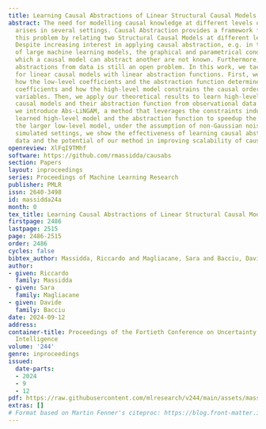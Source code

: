 ```yaml
---
title: Learning Causal Abstractions of Linear Structural Causal Models
abstract: The need for modelling causal knowledge at different levels of granularity
  arises in several settings. Causal Abstraction provides a framework for formalizing
  this problem by relating two Structural Causal Models at different levels of detail.
  Despite increasing interest in applying causal abstraction, e.g. in the interpretability
  of large machine learning models, the graphical and parametrical conditions under
  which a causal model can abstract another are not known. Furthermore, learning causal
  abstractions from data is still an open problem. In this work, we tackle both issues
  for linear causal models with linear abstraction functions. First, we characterize
  how the low-level coefficients and the abstraction function determine the high-level
  coefficients and how the high-level model constrains the causal ordering of low-level
  variables. Then, we apply our theoretical results to learn high-level and low-level
  causal models and their abstraction function from observational data. In particular,
  we introduce Abs-LiNGAM, a method that leverages the constraints induced by the
  learned high-level model and the abstraction function to speedup the recovery of
  the larger low-level model, under the assumption of non-Gaussian noise terms. In
  simulated settings, we show the effectiveness of learning causal abstractions from
  data and the potential of our method in improving scalability of causal discovery.
openreview: XlFqI9TMhf
software: https://github.com/rmassidda/causabs
section: Papers
layout: inproceedings
series: Proceedings of Machine Learning Research
publisher: PMLR
issn: 2640-3498
id: massidda24a
month: 0
tex_title: Learning Causal Abstractions of Linear Structural Causal Models
firstpage: 2486
lastpage: 2515
page: 2486-2515
order: 2486
cycles: false
bibtex_author: Massidda, Riccardo and Magliacane, Sara and Bacciu, Davide
author:
- given: Riccardo
  family: Massidda
- given: Sara
  family: Magliacane
- given: Davide
  family: Bacciu
date: 2024-09-12
address:
container-title: Proceedings of the Fortieth Conference on Uncertainty in Artificial
  Intelligence
volume: '244'
genre: inproceedings
issued:
  date-parts:
  - 2024
  - 9
  - 12
pdf: https://raw.githubusercontent.com/mlresearch/v244/main/assets/massidda24a/massidda24a.pdf
extras: []
# Format based on Martin Fenner's citeproc: https://blog.front-matter.io/posts/citeproc-yaml-for-bibliographies/
---
```

